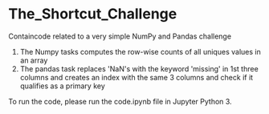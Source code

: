 # The_Shortcut_Challenge
Containcode related to a very simple NumPy and Pandas challenge

1. The Numpy tasks computes the row-wise counts of all uniques values in an array
2. The pandas task replaces 'NaN's with the keyword 'missing' in 1st three columns and creates an index with the same 3 columns and check if it qualifies as a primary key

To run the code, please run the code.ipynb file in Jupyter Python 3.
